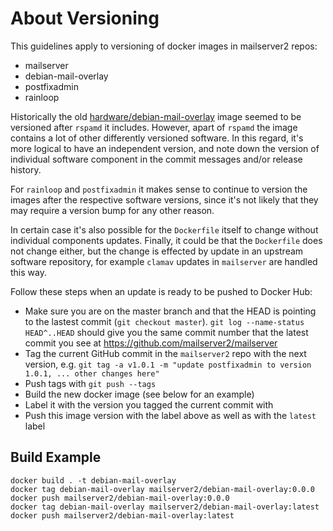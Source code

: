# About Versioning

This guidelines apply to versioning of docker images in mailserver2 repos:

- mailserver
- debian-mail-overlay
- postfixadmin
- rainloop

Historically the old [hardware/debian-mail-overlay](https://hub.docker.com/r/hardware/debian-mail-overlay/tags) image seemed to be versioned after `rspamd` it includes. However, apart of `rspamd` the image contains a lot of other differently versioned software. In this regard, it's more logical to have an independent version, and note down the version of individual software component in the commit messages and/or release history. 

For `rainloop` and `postfixadmin` it makes sense to continue to version the images after the respective software versions, since it's not likely that they may require a version bump for any other reason.

In certain case it's also possible for the `Dockerfile` itself to change without individual components updates. Finally, it could be that the `Dockerfile` does not change either, but the change is effected by update in an upstream software repository, for example `clamav` updates in `mailserver` are handled this way.

Follow these steps when an update is ready to be pushed to Docker Hub:

- Make sure you are on the master branch and that the HEAD is pointing to the lastest commit (`git checkout master`). `git log --name-status HEAD^..HEAD` should give you the same commit number that the latest commit you see at <https://github.com/mailserver2/mailserver>
- Tag the current GitHub commit in the `mailserver2` repo with the next version, e.g. `git tag -a v1.0.1 -m "update postfixadmin to version 1.0.1, ... other changes here"`
- Push tags with `git push --tags`
- Build the new docker image (see below for an example)
- Label it with the version you tagged the current commit with
- Push this image version with the label above as well as with the `latest` label

## Build Example

```
docker build . -t debian-mail-overlay
docker tag debian-mail-overlay mailserver2/debian-mail-overlay:0.0.0
docker push mailserver2/debian-mail-overlay:0.0.0
docker tag debian-mail-overlay mailserver2/debian-mail-overlay:latest
docker push mailserver2/debian-mail-overlay:latest
```

